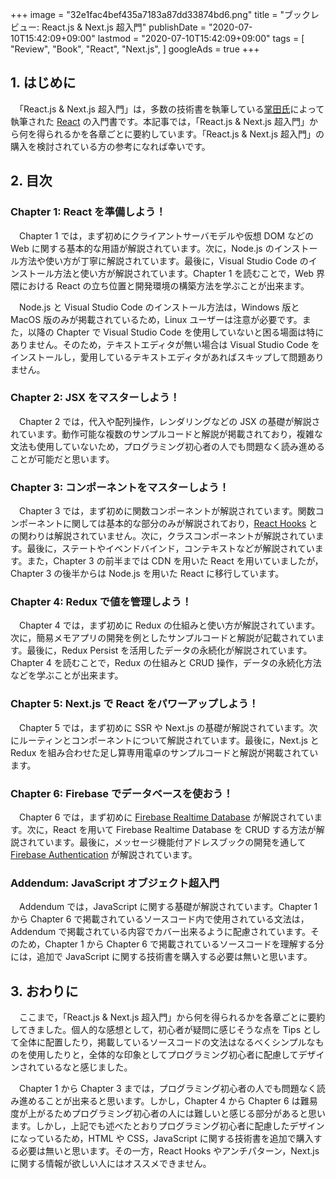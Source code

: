 +++
image = "32e1fac4bef435a7183a87dd33874bd6.png"
title = "ブックレビュー: React.js & Next.js 超入門"
publishDate = "2020-07-10T15:42:09+09:00"
lastmod = "2020-07-10T15:42:09+09:00"
tags = [
    "Review",
    "Book",
    "React",
    "Next.js",
]
googleAds = true
+++

## 1. はじめに

　「React.js & Next.js 超入門」は，多数の技術書を執筆している[掌田氏](https://www.amazon.co.jp/%E6%8E%8C%E7%94%B0%E6%B4%A5%E8%80%B6%E4%B9%83/e/B004L5AED8/ref=dp_byline_cont_pop_ebooks_1)によって執筆された [React](https://ja.reactjs.org/) の入門書です。本記事では，「React.js & Next.js 超入門」から何を得られるかを各章ごとに要約しています。「React.js & Next.js 超入門」の購入を検討されている方の参考になれば幸いです。

## 2. 目次

### Chapter 1: React を準備しよう！

　Chapter 1 では，まず初めにクライアントサーバモデルや仮想 DOM などの Web に関する基本的な用語が解説されています。次に，Node.js のインストール方法や使い方が丁寧に解説されています。最後に，Visual Studio Code のインストール方法と使い方が解説されています。Chapter 1 を読むことで，Web 界隈における React の立ち位置と開発環境の構築方法を学ぶことが出来ます。

　Node.js と Visual Studio Code のインストール方法は，Windows 版と MacOS 版のみが掲載されているため，Linux ユーザーは注意が必要です。また，以降の Chapter で Visual Studio Code を使用していないと困る場面は特にありません。そのため，テキストエディタが無い場合は Visual Studio Code をインストールし，愛用しているテキストエディタがあればスキップして問題ありません。

### Chapter 2: JSX をマスターしよう！

　Chapter 2 では，代入や配列操作，レンダリングなどの JSX の基礎が解説されています。動作可能な複数のサンプルコードと解説が掲載されており，複雑な文法も使用していないため，プログラミング初心者の人でも問題なく読み進めることが可能だと思います。

### Chapter 3: コンポーネントをマスターしよう！

　Chapter 3 では，まず初めに関数コンポーネントが解説されています。関数コンポーネントに関しては基本的な部分のみが解説されており，[React Hooks](https://ja.reactjs.org/docs/hooks-intro.html) との関わりは解説されていません。次に，クラスコンポーネントが解説されています。最後に，ステートやイベンドバインド，コンテキストなどが解説されています。また，Chapter 3 の前半までは CDN を用いた React を用いていましたが，Chapter 3 の後半からは Node.js を用いた React に移行しています。

### Chapter 4: Redux で値を管理しよう！

　Chapter 4 では，まず初めに Redux の仕組みと使い方が解説されています。次に，簡易メモアプリの開発を例としたサンプルコードと解説が記載されています。最後に，Redux Persist を活用したデータの永続化が解説されています。Chapter 4 を読むことで，Redux の仕組みと CRUD 操作，データの永続化方法などを学ぶことが出来ます。

### Chapter 5: Next.js で React をパワーアップしよう！

　Chapter 5 では，まず初めに SSR や Next.js の基礎が解説されています。次にルーティンとコンポーネントについて解説されています。最後に，Next.js と Redux を組み合わせた足し算専用電卓のサンプルコードと解説が掲載されています。

### Chapter 6: Firebase でデータベースを使おう！

　Chapter 6 では，まず初めに [Firebase Realtime Database](https://firebase.google.com/docs/database) が解説されています。次に，React を用いて Firebase Realtime Database を CRUD する方法が解説されています。最後に，メッセージ機能付アドレスブックの開発を通して [Firebase Authentication](https://firebase.google.com/docs/auth) が解説されています。

### Addendum: JavaScript オブジェクト超入門

　Addendum では，JavaScript に関する基礎が解説されています。Chapter 1 から Chapter 6 で掲載されているソースコード内で使用されている文法は，Addendum で掲載されている内容でカバー出来るように配慮されています。そのため，Chapter 1 から Chapter 6 で掲載されているソースコードを理解する分には，追加で JavaScript に関する技術書を購入する必要は無いと思います。

## 3. おわりに

　ここまで，「React.js & Next.js 超入門」から何を得られるかを各章ごとに要約してきました。個人的な感想として，初心者が疑問に感じそうな点を Tips として全体に配置したり，掲載しているソースコードの文法はなるべくシンプルなものを使用したりと，全体的な印象としてプログラミング初心者に配慮してデザインされているなと感じました。

　Chapter 1 から Chapter 3 までは，プログラミング初心者の人でも問題なく読み進めることが出来ると思います。しかし，Chapter 4 から Chapter 6 は難易度が上がるためプログラミング初心者の人には難しいと感じる部分があると思います。しかし，上記でも述べたとおりプログラミング初心者に配慮したデザインになっているため，HTML や CSS，JavaScript に関する技術書を追加で購入する必要は無いと思います。その一方，React Hooks やアンチパターン，Next.js に関する情報が欲しい人にはオススメできません。